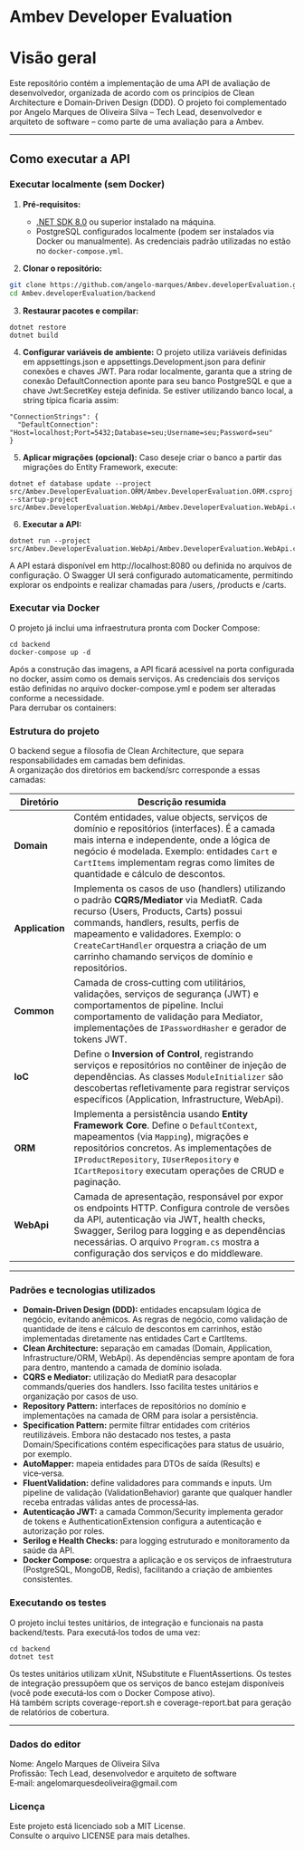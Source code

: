 # Ambev Developer Evaluation

# Visão geral
Este repositório contém a implementação de uma API de avaliação de desenvolvedor, organizada de acordo com os princípios de Clean Architecture e Domain‑Driven Design (DDD). 
O projeto foi complementado por Angelo Marques de Oliveira Silva – Tech Lead, desenvolvedor e arquiteto de software – como parte de uma avaliação para a Ambev. 

---

## Como executar a API
### Executar localmente (sem Docker)

1. **Pré‑requisitos:**
   * [.NET SDK 8.0](https://dotnet.microsoft.com/download) ou superior instalado na máquina.
   * PostgreSQL configurados localmente (podem ser instalados via Docker ou manualmente). As credenciais padrão utilizadas no estão no `docker-compose.yml`.

2. **Clonar o repositório:**
```bash
git clone https://github.com/angelo-marques/Ambev.developerEvaluation.git
cd Ambev.developerEvaluation/backend
```

3. **Restaurar pacotes e compilar:**
  ```
  dotnet restore
  dotnet build
  ```

4. **Configurar variáveis de ambiente:**
    O projeto utiliza variáveis definidas em appsettings.json e appsettings.Development.json para definir conexões e chaves JWT. Para rodar localmente, garanta que a string de conexão DefaultConnection aponte para seu banco PostgreSQL e que a chave Jwt:SecretKey esteja     definida. Se estiver utilizando banco local, a string típica ficaria assim:
  ````
  "ConnectionStrings": {
    "DefaultConnection": "Host=localhost;Port=5432;Database=seu;Username=seu;Password=seu"
  }
  ````

5. **Aplicar migrações (opcional):**
    Caso deseje criar o banco a partir das migrações do Entity Framework, execute:
  ````
  dotnet ef database update --project src/Ambev.DeveloperEvaluation.ORM/Ambev.DeveloperEvaluation.ORM.csproj --startup-project src/Ambev.DeveloperEvaluation.WebApi/Ambev.DeveloperEvaluation.WebApi.csproj
  ````

6. **Executar a API:**
````
dotnet run --project src/Ambev.DeveloperEvaluation.WebApi/Ambev.DeveloperEvaluation.WebApi.csproj
````

A API estará disponível em http://localhost:8080 ou definida no arquivos de configuração. 
O Swagger UI será configurado automaticamente, permitindo explorar os endpoints e realizar chamadas para /users, /products e /carts.

### Executar via Docker
O projeto já inclui uma infraestrutura pronta com Docker Compose:

````
cd backend
docker-compose up -d
````

Após a construção das imagens, a API ficará acessível na porta configurada no docker, assim como os demais serviços. 
As credenciais dos serviços estão definidas no arquivo docker-compose.yml e podem ser alteradas conforme a necessidade.
<br>
Para derrubar os containers:

### Estrutura do projeto
O backend segue a filosofia de Clean Architecture, que separa responsabilidades em camadas bem definidas. <br> A organização dos diretórios em backend/src corresponde a essas camadas:

| Diretório       | Descrição resumida                                                                                                                                                                                                                                                                                                    |
| --------------- | --------------------------------------------------------------------------------------------------------------------------------------------------------------------------------------------------------------------------------------------------------------------------------------------------------------------- |
| **Domain**      | Contém entidades, value objects, serviços de domínio e repositórios (interfaces). É a camada mais interna e independente, onde a lógica de negócio é modelada. Exemplo: entidades `Cart` e `CartItems` implementam regras como limites de quantidade e cálculo de descontos.                                          |
| **Application** | Implementa os casos de uso (handlers) utilizando o padrão **CQRS/Mediator** via MediatR. Cada recurso (Users, Products, Carts) possui commands, handlers, results, perfis de mapeamento e validadores. Exemplo: o `CreateCartHandler` orquestra a criação de um carrinho chamando serviços de domínio e repositórios. |
| **Common**      | Camada de cross‑cutting com utilitários, validações, serviços de segurança (JWT) e comportamentos de pipeline. Inclui comportamento de validação para Mediator, implementações de `IPasswordHasher` e gerador de tokens JWT.                                                                                          |
| **IoC**         | Define o **Inversion of Control**, registrando serviços e repositórios no contêiner de injeção de dependências. As classes `ModuleInitializer` são descobertas refletivamente para registrar serviços específicos (Application, Infrastructure, WebApi).                                                              |
| **ORM**         | Implementa a persistência usando **Entity Framework Core**. Define o `DefaultContext`, mapeamentos (via `Mapping`), migrações e repositórios concretos. As implementações de `IProductRepository`, `IUserRepository` e `ICartRepository` executam operações de CRUD e paginação.                                      |
| **WebApi**      | Camada de apresentação, responsável por expor os endpoints HTTP. Configura controle de versões da API, autenticação via JWT, health checks, Swagger, Serilog para logging e as dependências necessárias. O arquivo `Program.cs` mostra a configuração dos serviços e do middleware.                                   |

--------------------

### Padrões e tecnologias utilizados
  - **Domain‑Driven Design (DDD):** entidades encapsulam lógica de negócio, evitando anêmicos. As regras de negócio, como validação de quantidade de itens e cálculo de descontos em carrinhos, estão implementadas diretamente nas entidades Cart e CartItems.
  - **Clean Architecture:** separação em camadas (Domain, Application, Infrastructure/ORM, WebApi). As dependências sempre apontam de fora para dentro, mantendo a camada de domínio isolada.
  - **CQRS e Mediator:** utilização do MediatR para desacoplar commands/queries dos handlers. Isso facilita testes unitários e organização por casos de uso.
  - **Repository Pattern:** interfaces de repositórios no domínio e implementações na camada de ORM para isolar a persistência.
  - **Specification Pattern:** permite filtrar entidades com critérios reutilizáveis. Embora não destacado nos testes, a pasta Domain/Specifications contém especificações para status de usuário, por exemplo.
  - **AutoMapper:** mapeia entidades para DTOs de saída (Results) e vice‑versa.
  - **FluentValidation:** define validadores para commands e inputs. Um pipeline de validação (ValidationBehavior) garante que qualquer handler receba entradas válidas antes de processá‑las.
  - **Autenticação JWT:** a camada Common/Security implementa gerador de tokens e AuthenticationExtension configura a autenticação e autorização por roles.
  - **Serilog e Health Checks:** para logging estruturado e monitoramento da saúde da API.
  - **Docker Compose:** orquestra a aplicação e os serviços de infraestrutura (PostgreSQL, MongoDB, Redis), facilitando a criação de ambientes consistentes.

### Executando os testes
O projeto inclui testes unitários, de integração e funcionais na pasta backend/tests. Para executá‑los todos de uma vez:

````
cd backend
dotnet test
````

Os testes unitários utilizam xUnit, NSubstitute e FluentAssertions. Os testes de integração pressupõem que os serviços de banco estejam disponíveis (você pode executá‑los com o Docker Compose ativo). <br> 
Há também scripts coverage-report.sh e coverage-report.bat para geração de relatórios de cobertura.

----------------------

### Dados do editor
<p>
Nome: Angelo Marques de Oliveira Silva <br>
Profissão: Tech Lead, desenvolvedor e arquiteto de software <br>
E‑mail: angelomarquesdeoliveira@gmail.com <br>  
</p>

### Licença

Este projeto está licenciado sob a MIT License. <br> Consulte o arquivo LICENSE para mais detalhes.

